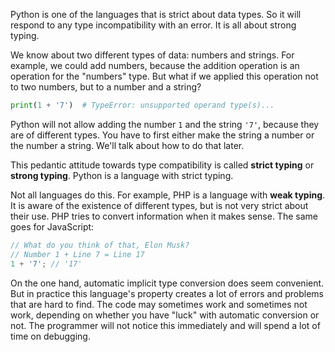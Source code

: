 
Python is one of the languages that is strict about data types. So it will respond to any type incompatibility with an error. It is all about strong typing.

We know about two different types of data: numbers and strings. For example, we could add numbers, because the addition operation is an operation for the "numbers" type. But what if we applied this operation not to two numbers, but to a number and a string?

```python
print(1 + '7')  # TypeError: unsupported operand type(s)...
```

Python will not allow adding the number `1` and the string `'7'`, because they are of different types. You have to first either make the string a number or the number a string. We'll talk about how to do that later.

This pedantic attitude towards type compatibility is called **strict typing** or **strong typing**. Python is a language with strict typing.

Not all languages do this. For example, PHP is a language with **weak typing**. It is aware of the existence of different types, but is not very strict about their use. PHP tries to convert information when it makes sense. The same goes for JavaScript:

```javascript
// What do you think of that, Elon Musk?
// Number 1 + Line 7 = Line 17
1 + '7'; // '17'
```

On the one hand, automatic implicit type conversion does seem convenient. But in practice this language's property creates a lot of errors and problems that are hard to find. The code may sometimes work and sometimes not work, depending on whether you have "luck" with automatic conversion or not. The programmer will not notice this immediately and will spend a lot of time on debugging.
